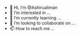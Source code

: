 - 👋 Hi, I’m @Ashirualiman
- 👀 I’m interested in ...
- 🌱 I’m currently learning ...
- 💞️ I’m looking to collaborate on ...
- 📫 How to reach me ...

<!---
Ashirualiman/Ashirualiman is a ✨ special ✨ repository because its `README.md` (this file) appears on your GitHub profile.
You can click the Preview link to take a look at your changes.
--->
